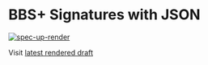 # BBS+ Signatures with JSON

[![spec-up-render](https://github.com/trinsic-id/json-bbs-signatures/actions/workflows/render-specs.yml/badge.svg)](https://github.com/trinsic-id/json-bbs-signatures/actions/workflows/render-specs.yml)

Visit [latest rendered draft](https://trinsic-id.github.io/json-bbs-signatures)
